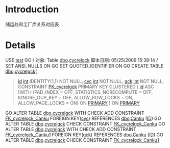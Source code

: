 # Introduction #

储运处和工厂库关系对应表


# Details #

USE [test](test.md)
GO
/ 对象:  Table [dbo](dbo.md).[cycrelgck](cycrelgck.md)    脚本日期: 05/25/2009 15:38:14 /
SET ANSI\_NULLS ON
GO
SET QUOTED\_IDENTIFIER ON
GO
CREATE TABLE [dbo](dbo.md).[cycrelgck](cycrelgck.md)(
> [id](id.md) [int](int.md) IDENTITY(1,1) NOT NULL,
> [cyc](cyc.md) [int](int.md) NOT NULL,
> [gck](gck.md) [int](int.md) NOT NULL,
> CONSTRAINT [PK\_cycrelgck](PK_cycrelgck.md) PRIMARY KEY CLUSTERED
(
> [id](id.md) ASC
)WITH (PAD\_INDEX  = OFF, STATISTICS\_NORECOMPUTE  = OFF, IGNORE\_DUP\_KEY = OFF, ALLOW\_ROW\_LOCKS  = ON, ALLOW\_PAGE\_LOCKS  = ON) ON [PRIMARY](PRIMARY.md)
) ON [PRIMARY](PRIMARY.md)

GO
ALTER TABLE [dbo](dbo.md).[cycrelgck](cycrelgck.md)  WITH CHECK ADD  CONSTRAINT [FK\_cycrelgck\_Canku](FK_cycrelgck_Canku.md) FOREIGN KEY([cyc](cyc.md))
REFERENCES [dbo](dbo.md).[Canku](Canku.md) ([ID](ID.md))
GO
ALTER TABLE [dbo](dbo.md).[cycrelgck](cycrelgck.md) CHECK CONSTRAINT [FK\_cycrelgck\_Canku](FK_cycrelgck_Canku.md)
GO
ALTER TABLE [dbo](dbo.md).[cycrelgck](cycrelgck.md)  WITH CHECK ADD  CONSTRAINT [FK\_cycrelgck\_Canku1](FK_cycrelgck_Canku1.md) FOREIGN KEY([gck](gck.md))
REFERENCES [dbo](dbo.md).[Canku](Canku.md) ([ID](ID.md))
GO
ALTER TABLE [dbo](dbo.md).[cycrelgck](cycrelgck.md) CHECK CONSTRAINT [FK\_cycrelgck\_Canku1](FK_cycrelgck_Canku1.md)